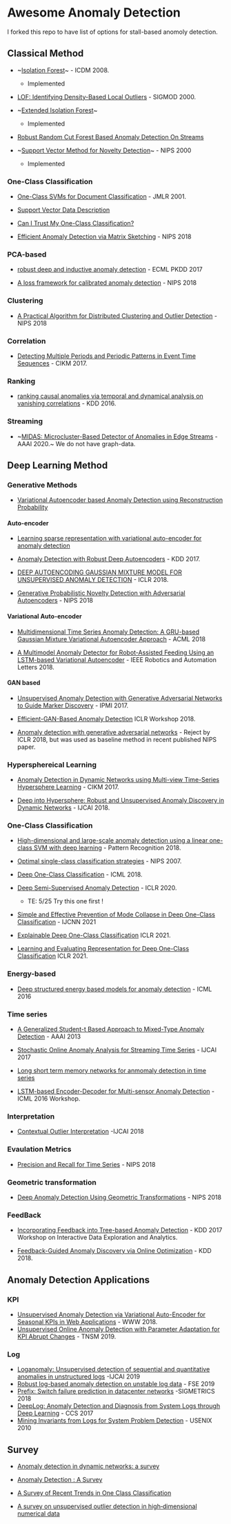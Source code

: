 # Awesome Anomaly Detection
I forked this repo to have list of options for stall-based anomoly detection.


## Classical Method
- ~[Isolation Forest](https://cs.nju.edu.cn/zhouzh/zhouzh.files/publication/icdm08b.pdf)~ - ICDM 2008.
  - Implemented
- [LOF: Identifying Density-Based Local Outliers](http://www.dbs.ifi.lmu.de/Publikationen/Papers/LOF.pdf) - SIGMOD 2000.

- ~[Extended Isolation Forest](http://matias-ck.com/files/papers/Extended_Isolation_Forest.pdf)~
  - Implemented
- [Robust Random Cut Forest Based Anomaly Detection On Streams](http://proceedings.mlr.press/v48/guha16.pdf)

- ~[Support Vector Method for Novelty Detection](https://papers.nips.cc/paper/1723-support-vector-method-for-novelty-detection.pdf)~ - NIPS 2000
  - Implemented
### One-Class Classification

- [One-Class SVMs for Document Classification](http://www.jmlr.org/papers/volume2/manevitz01a/manevitz01a.pdf) - JMLR 2001. 

- [Support Vector Data Description](http://citeseerx.ist.psu.edu/viewdoc/download?doi=10.1.1.100.1425&rep=rep1&type=pdf) 

- [Can I Trust My One-Class Classification?](http://www.ipb.uni-bonn.de/pdfs/Mack2014Can.pdf)

- [Efficient Anomaly Detection via Matrix Sketching](https://arxiv.org/pdf/1804.03065.pdf) - NIPS 2018

### PCA-based

- [robust deep and inductive anomaly detection](https://arxiv.org/abs/1704.06743) - ECML PKDD 2017

- [A loss framework for calibrated anomaly detection](https://papers.nips.cc/paper/7422-a-loss-framework-for-calibrated-anomaly-detection.pdf) - NIPS 2018


### Clustering

- [A Practical Algorithm for Distributed Clustering and Outlier Detection](https://arxiv.org/pdf/1805.09495.pdf) - NIPS 2018

### Correlation

- [Detecting Multiple Periods and Periodic Patterns in Event Time Sequences](http://chaozhang.org/papers/cikm17a.pdf) - CIKM 2017.

### Ranking

- [ranking causal anomalies via temporal and dynamical analysis on vanishing correlations](https://www.kdd.org/kdd2016/papers/files/rfp0445-chengAemb.pdf) - KDD 2016.

### Streaming

- ~[MIDAS: Microcluster-Based Detector of Anomalies in Edge Streams](https://www.comp.nus.edu.sg/~sbhatia/assets/pdf/midas.pdf) - AAAI 2020.~ We do not have graph-data.


## Deep Learning Method

### Generative Methods
- [Variational Autoencoder based Anomaly Detection using Reconstruction Probability](http://dm.snu.ac.kr/static/docs/TR/SNUDM-TR-2015-03.pdf)  

#### Auto-encoder

- [Learning sparse representation with variational auto-encoder for anomaly detection](https://ieeexplore.ieee.org/document/8386760/)

- [Anomaly Detection with Robust Deep Autoencoders](http://dl.acm.org/authorize?N33358) - KDD 2017.

- [DEEP AUTOENCODING GAUSSIAN MIXTURE MODEL FOR UNSUPERVISED ANOMALY DETECTION](https://www.cs.ucsb.edu/~bzong/doc/iclr18-dagmm.pdf) - ICLR 2018.

- [Generative Probabilistic Novelty Detection with Adversarial Autoencoders](https://papers.nips.cc/paper/7915-generative-probabilistic-novelty-detection-with-adversarial-autoencoders.pdf) - NIPS 2018
#### Variational Auto-encoder

- [Multidimensional Time Series Anomaly Detection: A GRU-based Gaussian Mixture Variational Autoencoder Approach](http://proceedings.mlr.press/v95/guo18a/guo18a.pdf) - ACML 2018

- [A Multimodel Anomaly Detector for Robot-Assisted Feeding Using an LSTM-based Variational Autoencoder](https://arxiv.org/pdf/1711.00614.pdf) - IEEE Robotics and Automation Letters 2018. 

#### GAN based

- [Unsupervised Anomaly Detection with Generative Adversarial Networks to Guide Marker Discovery](https://arxiv.org/pdf/1703.05921.pdf) - IPMI 2017.

- [Efficient-GAN-Based Anomaly Detection](https://github.com/houssamzenati/Efficient-GAN-Anomaly-Detection) ICLR Workshop 2018.

- [Anomaly detection with generative adversarial networks](https://openreview.net/pdf?id=S1EfylZ0Z) - Reject by ICLR 2018, but was used as baseline method in recent published NIPS paper.

### Hypersphereical Learning

- [Anomaly Detection in Dynamic Networks using Multi-view Time-Series Hypersphere Learning](https://dl.acm.org/citation.cfm?id=3132964) - CIKM 2017.

- [Deep into Hypersphere: Robust and Unsupervised Anomaly Discovery in Dynamic Networks](https://www.ijcai.org/proceedings/2018/0378.pdf) - IJCAI 2018.

### One-Class Classification

- [High-dimensional and large-scale anomaly detection using a linear one-class SVM with deep learning](https://www.sciencedirect.com/science/article/abs/pii/S0031320316300267) - Pattern Recognition 2018.

- [Optimal single-class classification strategies](https://papers.nips.cc/paper/2987-optimal-single-class-classification-strategies.pdf) - NIPS 2007.


- [Deep One-Class Classification](http://proceedings.mlr.press/v80/ruff18a/ruff18a.pdf) - ICML 2018.

- [Deep Semi-Supervised Anomaly Detection](https://openreview.net/forum?id=HkgH0TEYwH) - ICLR 2020.
  - TE: 5/25 Try this one first ! 

- [Simple and Effective Prevention of Mode Collapse in Deep One-Class Classification](https://arxiv.org/pdf/2001.08873.pdf) - IJCNN 2021

- [Explainable Deep One-Class Classification](https://openreview.net/forum?id=A5VV3UyIQz) ICLR 2021.

- [Learning and Evaluating Representation for Deep One-Class Classification](https://openreview.net/pdf?id=HCSgyPUfeDj) ICLR 2021.

### Energy-based

- [Deep structured energy based models for anomaly detection](https://arxiv.org/pdf/1605.07717.pdf) - ICML 2016

### Time series

- [A Generalized Student-t Based Approach to Mixed-Type Anomaly Detection](http://www.nvc.cs.vt.edu/~ctlu/Publication/2013/AAAI-Lu-2013.pdf) - AAAI 2013

- [Stochastic Online Anomaly Analysis for Streaming Time Series](https://www.ijcai.org/proceedings/2017/0445.pdf) - IJCAI 2017

- [Long short term memory networks for anmomaly detection in time series](https://www.elen.ucl.ac.be/Proceedings/esann/esannpdf/es2015-56.pdf)

- [LSTM-based Encoder-Decoder for Multi-sensor Anomaly Detection](https://arxiv.org/pdf/1607.00148.pdf) - ICML 2016 Workshop.

### Interpretation

- [Contextual Outlier Interpretation](https://www.ijcai.org/proceedings/2018/0341.pdf) -IJCAI 2018

### Evaulation Metrics

- [Precision and Recall for Time Series](http://papers.nips.cc/paper/7462-precision-and-recall-for-time-series.pdf) - NIPS 2018

### Geometric transformation

- [Deep Anomaly Detection Using Geometric Transformations](https://arxiv.org/pdf/1805.10917.pdf) - NIPS 2018


### FeedBack
- [Incorporating Feedback into Tree-based Anomaly Detection](https://github.com/ai/size-limit) - KDD 2017 Workshop on Interactive Data Exploration and Analytics.

- [Feedback-Guided Anomaly Discovery via Online Optimization](http://web.engr.oregonstate.edu/~afern/papers/kdd18-siddiqui.pdf) - KDD 2018.



## Anomaly Detection Applications

### KPI
- [Unsupervised Anomaly Detection via Variational Auto-Encoder for Seasonal KPIs in Web Applications](https://arxiv.org/pdf/1802.03903) - WWW 2018.
- [Unsupervised Online Anomaly Detection with Parameter Adaptation for KPI Abrupt Changes](https://www.researchgate.net/publication/338205097_Unsupervised_Online_Anomaly_Detection_with_Parameter_Adaptation_for_KPI_Abrupt_Changes) - TNSM 2019.
### Log

- [Loganomaly: Unsupervised detection of sequential and quantitative anomalies in unstructured logs](https://netman.aiops.org/wp-content/uploads/2019/07/LogAnomaly.pdf) -IJCAI 2019
- [Robust log-based anomaly detection on unstable log data](https://netman.aiops.org/~peidan/ANM2020/6.LogAnomalyDetection/LectureCoverage/2019FSE_LogRobust.pdf) - FSE 2019
- [Prefix: Switch failure prediction in datacenter networks](https://dl.acm.org/doi/abs/10.1145/3179405) -SIGMETRICS 2018
- [DeepLog: Anomaly Detection and Diagnosis from System Logs through Deep Learning](https://acmccs.github.io/papers/p1285-duA.pdf) - CCS 2017
- [Mining Invariants from Logs for System Problem Detection](https://www.usenix.org/legacy/event/atc10/tech/slides/lou.pdf) - USENIX 2010


## Survey

- [Anomaly detection in dynamic networks: a survey](https://onlinelibrary.wiley.com/doi/pdf/10.1002/wics.1347)

- [Anomaly Detection : A Survey](http://cucis.ece.northwestern.edu/projects/DMS/publications/AnomalyDetection.pdf)

- [A Survey of Recent Trends in One Class Classification](https://link.springer.com/chapter/10.1007/978-3-642-17080-5_21) 

- [A survey on unsupervised outlier detection in high‐dimensional numerical data](https://onlinelibrary.wiley.com/doi/abs/10.1002/sam.11161)










